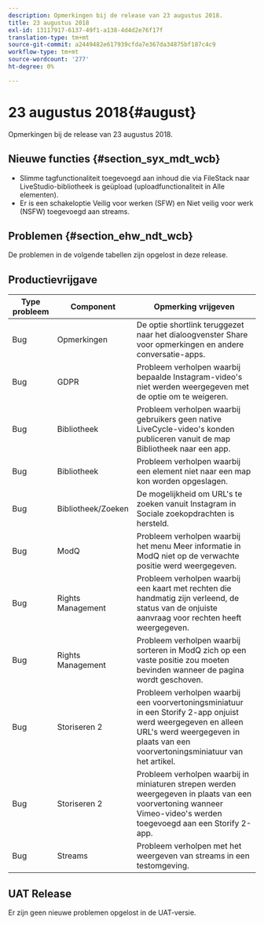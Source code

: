 ```yaml
---
description: Opmerkingen bij de release van 23 augustus 2018.
title: 23 augustus 2018
exl-id: 13117917-6137-49f1-a138-4d4d2e76f17f
translation-type: tm+mt
source-git-commit: a2449482e617939cfda7e367da34875bf187c4c9
workflow-type: tm+mt
source-wordcount: '277'
ht-degree: 0%

---
```


# 23 augustus 2018{#august}

Opmerkingen bij de release van 23 augustus 2018.

## Nieuwe functies {#section_syx_mdt_wcb}

* Slimme tagfunctionaliteit toegevoegd aan inhoud die via FileStack naar LiveStudio-bibliotheek is geüpload (uploadfunctionaliteit in Alle elementen).
* Er is een schakeloptie Veilig voor werken (SFW) en Niet veilig voor werk (NSFW) toegevoegd aan streams.

## Problemen {#section_ehw_ndt_wcb}

De problemen in de volgende tabellen zijn opgelost in deze release.

## Productievrijgave

| **Type probleem** | **Component** | **Opmerking vrijgeven** |
|---|---|---|
| Bug | Opmerkingen | De optie shortlink teruggezet naar het dialoogvenster Share voor opmerkingen en andere conversatie-apps. |
| Bug | GDPR | Probleem verholpen waarbij bepaalde Instagram-video&#39;s niet werden weergegeven met de optie om te weigeren. |
| Bug | Bibliotheek | Probleem verholpen waarbij gebruikers geen native LiveCycle-video&#39;s konden publiceren vanuit de map Bibliotheek naar een app. |
| Bug | Bibliotheek | Probleem verholpen waarbij een element niet naar een map kon worden opgeslagen. |
| Bug | Bibliotheek/Zoeken | De mogelijkheid om URL&#39;s te zoeken vanuit Instagram in Sociale zoekopdrachten is hersteld. |
| Bug | ModQ | Probleem verholpen waarbij het menu Meer informatie in ModQ niet op de verwachte positie werd weergegeven. |
| Bug | Rights Management | Probleem verholpen waarbij een kaart met rechten die handmatig zijn verleend, de status van de onjuiste aanvraag voor rechten heeft weergegeven. |
| Bug | Rights Management | Probleem verholpen waarbij sorteren in ModQ zich op een vaste positie zou moeten bevinden wanneer de pagina wordt geschoven. |
| Bug | Storiseren 2 | Probleem verholpen waarbij een voorvertoningsminiatuur in een Storify 2-app onjuist werd weergegeven en alleen URL&#39;s werd weergegeven in plaats van een voorvertoningsminiatuur van het artikel. |
| Bug | Storiseren 2 | Probleem verholpen waarbij in miniaturen strepen werden weergegeven in plaats van een voorvertoning wanneer Vimeo-video&#39;s werden toegevoegd aan een Storify 2-app. |
| Bug | Streams | Probleem verholpen met het weergeven van streams in een testomgeving. |

## UAT Release

Er zijn geen nieuwe problemen opgelost in de UAT-versie.
